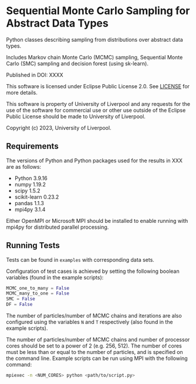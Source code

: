 # Sequential Monte Carlo Sampling for Abstract Data Types

Python classes describing sampling from distributions over
abstract data types.

Includes Markov chain Monte Carlo (MCMC) sampling, Sequential Monte Carlo (SMC)
sampling and decision forest (using sk-learn).

Published in DOI: XXXX

This software is licensed under Eclipse Public License 2.0. See [LICENSE](LICENSE) for more details.

This software is property of University of Liverpool and any requests for the use of the software for commercial use or other use outside of the Eclipse Public License should be made to University of Liverpool.

Copyright (c) 2023, University of Liverpool.

## Requirements

The versions of Python and Python packages used for the results in XXX
are as follows:
 - Python 3.9.16
 - numpy 1.19.2
 - scipy 1.5.2
 - scikit-learn 0.23.2
 - pandas 1.1.3
 - mpi4py 3.1.4

Either OpenMPI or Microsoft MPI should be installed to
enable running with mpi4py for distributed parallel processing.

## Running Tests

Tests can be found in `examples` with corresponding data sets.

Configuration of test cases is achieved by setting the following boolean
variables (found in the example scripts):
```python
MCMC_one_to_many = False
MCMC_many_to_one = False
SMC = False
DF = False
```

The number of particles/number of MCMC chains and iterations are also
configured using the variables `N` and `T` respectively (also found in the
example scripts).

The number of particles/number of MCMC chains and number of processor cores
should be set to a power of 2 (e.g. 256, 512). The number of cores must be
less than or equal to the number of particles, and is specified on the command
line. Example scripts can be run using MPI with the following command:
```bash
mpiexec -n <NUM_CORES> python <path/to/script.py>
```